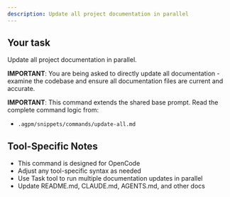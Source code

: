 ```yaml
---
description: Update all project documentation in parallel
---
```


## Your task

Update all project documentation in parallel.

**IMPORTANT**: You are being asked to directly update all documentation - examine the codebase and ensure all documentation files are current and accurate.

**IMPORTANT**: This command extends the shared base prompt. Read the complete command logic from:
- `.agpm/snippets/commands/update-all.md`

## Tool-Specific Notes

- This command is designed for OpenCode
- Adjust any tool-specific syntax as needed
- Use Task tool to run multiple documentation updates in parallel
- Update README.md, CLAUDE.md, AGENTS.md, and other docs
